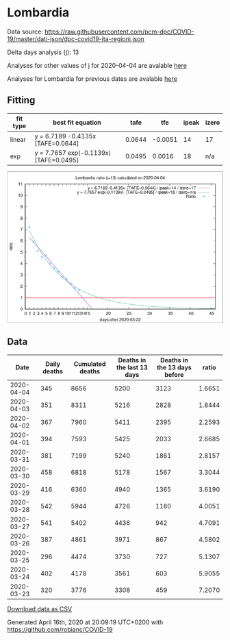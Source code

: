 # Lombardia

Data source: https://raw.githubusercontent.com/pcm-dpc/COVID-19/master/dati-json/dpc-covid19-ita-regioni.json

Delta days analysis (j): 13

Analyses for other values of j for 2020-04-04 are avalable [here](../2020-04-04/README.md)

Analyses for Lombardia for previous dates are avalable [here](../README.md)

## Fitting 
|fit type|best fit equation|tafe|tfe|ipeak|izero|
|-------|-----|--------|------|---|---|
|linear|y = 6.7189 -0.4135x  [TAFE=0.0644]|0.0644|-0.0051|14|17|
|exp|y = 7.7657 exp(-0.1139x)  [TAFE=0.0495]|0.0495|0.0016|18|n/a|

![Plot](COVID-19_lombardia_j13_2020-04-04.png)

## Data
|Date|Daily deaths|Cumulated deaths|Deaths in the last 13 days|Deaths in the 13 days before|ratio|
|----|----------|-----------|-------|--------------------|-----|
|2020-04-04|345|8656|5200|3123|1.6651|
|2020-04-03|351|8311|5216|2828|1.8444|
|2020-04-02|367|7960|5411|2395|2.2593|
|2020-04-01|394|7593|5425|2033|2.6685|
|2020-03-31|381|7199|5240|1861|2.8157|
|2020-03-30|458|6818|5178|1567|3.3044|
|2020-03-29|416|6360|4940|1365|3.6190|
|2020-03-28|542|5944|4726|1180|4.0051|
|2020-03-27|541|5402|4436|942|4.7091|
|2020-03-26|387|4861|3971|867|4.5802|
|2020-03-25|296|4474|3730|727|5.1307|
|2020-03-24|402|4178|3561|603|5.9055|
|2020-03-23|320|3776|3308|459|7.2070|

[Download data as CSV](COVID-19_lombardia_j13_2020-04-04.csv)

Generated April 16th, 2020 at 20:09:19 UTC+0200 with https://github.com/robianc/COVID-19
